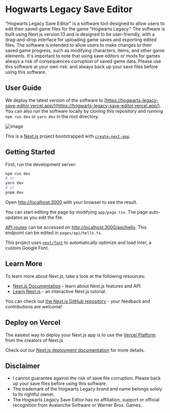 # Hogwarts Legacy Save Editor

"Hogwarts Legacy Save Editor" is a software tool designed to allow users to edit their saved game files for the game "Hogwarts Legacy." The software is built using Next.js version 13 and is designed to be user-friendly, with a drag-and-drop interface for uploading game saves and exporting edited files. The software is intended to allow users to make changes to their saved game progress, such as modifying characters, items, and other game elements. It's important to note that using save editors or mods for games always a risk of consequences corruption of saved game data. Please use this software at your own risk. and always back up your save files before using this software.

## User Guide
We deploy the latest version of the software to [https://hogwarts-legacy-save-editor.vercel.app/](https://hogwarts-legacy-save-editor.vercel.app/). You can also run the software locally by cloning this repository and running `npm run dev` or `yarn dev` in the root directory.

![image](https://user-images.githubusercontent.com/8225164/218525484-bf0f46b5-40a5-49d5-b577-2770867334be.png)

This is a [Next.js](https://nextjs.org/) project bootstrapped with [`create-next-app`](https://github.com/vercel/next.js/tree/canary/packages/create-next-app).

## Getting Started

First, run the development server:

```bash
npm run dev
# or
yarn dev
# or
pnpm dev
```

Open [http://localhost:3000](http://localhost:3000) with your browser to see the result.

You can start editing the page by modifying `app/page.tsx`. The page auto-updates as you edit the file.

[API routes](https://nextjs.org/docs/api-routes/introduction) can be accessed on [http://localhost:3000/api/hello](http://localhost:3000/api/hello). This endpoint can be edited in `pages/api/hello.ts`.

This project uses [`next/font`](https://nextjs.org/docs/basic-features/font-optimization) to automatically optimize and load Inter, a custom Google Font.

## Learn More

To learn more about Next.js, take a look at the following resources:

- [Next.js Documentation](https://nextjs.org/docs) - learn about Next.js features and API.
- [Learn Next.js](https://nextjs.org/learn) - an interactive Next.js tutorial.

You can check out [the Next.js GitHub repository](https://github.com/vercel/next.js/) - your feedback and contributions are welcome!

## Deploy on Vercel

The easiest way to deploy your Next.js app is to use the [Vercel Platform](https://vercel.com/new?utm_medium=default-template&filter=next.js&utm_source=create-next-app&utm_campaign=create-next-app-readme) from the creators of Next.js.

Check out our [Next.js deployment documentation](https://nextjs.org/docs/deployment) for more details.

## Disclaimer
- I cannot guarantee against the risk of save file corruption. Please back up your save files before using this software.
- The trademark of the Hogwarts Legacy brand and name belongs solely to its rightful owner.
- The Hogwarts Legacy Save Editor has no affiliation, support or official recognition from Avalanche Software or Warner Bros. Games.
